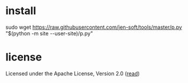 # install 
sudo wget https://raw.githubusercontent.com/jen-soft/tools/master/p.py  "$(python -m site --user-site)/p.py"

# license 
Licensed under the Apache License, Version 2.0 ([read](http://www.apache.org/licenses/LICENSE-2.0))

